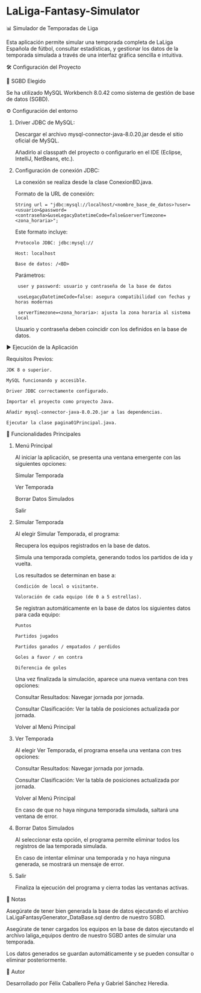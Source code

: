 # LaLiga-Fantasy-Simulator
📊 Simulador de Temporadas de Liga

Esta aplicación permite simular una temporada completa de LaLiga Española de fútbol, consultar estadísticas, y gestionar los datos de la temporada simulada a través de una interfaz gráfica sencilla e intuitiva.



🛠️ Configuración del Proyecto

📌 SGBD Elegido

Se ha utilizado MySQL Workbench 8.0.42 como sistema de gestión de base de datos (SGBD).



⚙️ Configuración del entorno

1. Driver JDBC de MySQL:

    Descargar el archivo mysql-connector-java-8.0.20.jar desde el sitio oficial de MySQL.
  
    Añadirlo al classpath del proyecto o configurarlo en el IDE (Eclipse, IntelliJ, NetBeans, etc.).

2. Configuración de conexión JDBC:

   La conexión se realiza desde la clase ConexionBD.java.

   Formato de la URL de conexión:

       String url = "jdbc:mysql://localhost/<nombre_base_de_datos>?user=<usuario>&password=<contraseña>&useLegacyDatetimeCode=false&serverTimezone=<zona_horaria>";

   Este formato incluye:

       Protocolo JDBC: jdbc:mysql://

       Host: localhost

       Base de datos: /<BD>

   Parámetros:

        user y password: usuario y contraseña de la base de datos

        useLegacyDatetimeCode=false: asegura compatibilidad con fechas y horas modernas

        serverTimezone=<zona_horaria>: ajusta la zona horaria al sistema local

   Usuario y contraseña deben coincidir con los definidos en la base de datos.

   

▶️ Ejecución de la Aplicación

  Requisitos Previos:

    JDK 8 o superior.

    MySQL funcionando y accesible.

    Driver JDBC correctamente configurado.   

    Importar el proyecto como proyecto Java.

    Añadir mysql-connector-java-8.0.20.jar a las dependencias.

    Ejecutar la clase pagina01Principal.java.

  
  
🚀 Funcionalidades Principales
1. Menú Principal
   
    Al iniciar la aplicación, se presenta una ventana emergente con las siguientes opciones:
  
    Simular Temporada

    Ver Temporada
  
    Borrar Datos Simulados
  
    Salir



2. Simular Temporada
    
   Al elegir Simular Temporada, el programa:
   
     Recupera los equipos registrados en la base de datos.
   
     Simula una temporada completa, generando todos los partidos de ida y vuelta.
   
     Los resultados se determinan en base a:
   
       Condición de local o visitante.
   
       Valoración de cada equipo (de 0 a 5 estrellas).
   
     Se registran automáticamente en la base de datos los siguientes datos para cada equipo:

       Puntos

       Partidos jugados
   
       Partidos ganados / empatados / perdidos
   
       Goles a favor / en contra
   
       Diferencia de goles
   
    Una vez finalizada la simulación, aparece una nueva ventana con tres opciones:
   
      Consultar Resultados: Navegar jornada por jornada.
   
      Consultar Clasificación: Ver la tabla de posiciones actualizada por jornada.
   
      Volver al Menú Principal
   


3. Ver Temporada

    Al elegir Ver Temporada, el programa enseña una ventana con tres opciones:

      Consultar Resultados: Navegar jornada por jornada.
   
      Consultar Clasificación: Ver la tabla de posiciones actualizada por jornada.
   
      Volver al Menú Principal

   En caso de que no haya ninguna temporada simulada, saltará una ventana de error.

  

4. Borrar Datos Simulados
   
   Al seleccionar esta opción, el programa permite eliminar todos los registros de laa temporada simulada.

   En caso de intentar eliminar una temporada y no haya ninguna generada, se mostrará un mensaje de error.



5. Salir
   
   Finaliza la ejecución del programa y cierra todas las ventanas activas.



📝 Notas

Asegúrate de tener bien generada la base de datos ejecutando el archivo LaLigaFantasyGenerator_DataBase.sql dentro de nuestro SGBD.

Asegúrate de tener cargados los equipos en la base de datos ejecutando el archivo laliga_equipos dentro de nuestro SGBD antes de simular una temporada.

Los datos generados se guardan automáticamente y se pueden consultar o eliminar posteriormente.



📌 Autor

Desarrollado por Félix Caballero Peña y Gabriel Sánchez Heredia.
